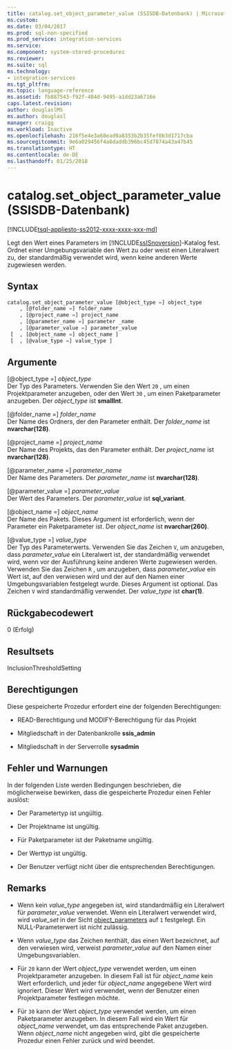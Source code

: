 ```yaml
---
title: catalog.set_object_parameter_value (SSISDB-Datenbank) | Microsoft-Dokumentation
ms.custom: 
ms.date: 03/04/2017
ms.prod: sql-non-specified
ms.prod_service: integration-services
ms.service: 
ms.component: system-stored-procedures
ms.reviewer: 
ms.suite: sql
ms.technology:
- integration-services
ms.tgt_pltfrm: 
ms.topic: language-reference
ms.assetid: fb887543-f92f-404d-9495-a1dd23a6716e
caps.latest.revision: 
author: douglaslMS
ms.author: douglasl
manager: craigg
ms.workload: Inactive
ms.openlocfilehash: 216f5e4e3a68ead9a8353b2b35fef0b3d1717cba
ms.sourcegitcommit: 9e6a029456f4a8daddb396bc45d7874a43a47b45
ms.translationtype: HT
ms.contentlocale: de-DE
ms.lasthandoff: 01/25/2018
---
```

# <a name="catalogsetobjectparametervalue-ssisdb-database"></a>catalog.set_object_parameter_value (SSISDB-Datenbank)
[!INCLUDE[tsql-appliesto-ss2012-xxxx-xxxx-xxx-md](../../includes/tsql-appliesto-ss2012-xxxx-xxxx-xxx-md.md)]

  Legt den Wert eines Parameters im [!INCLUDE[ssISnoversion](../../includes/ssisnoversion-md.md)]-Katalog fest. Ordnet einer Umgebungsvariable den Wert zu oder weist einen Literalwert zu, der standardmäßig verwendet wird, wenn keine anderen Werte zugewiesen werden.  
  
## <a name="syntax"></a>Syntax  
  
```sql  
catalog.set_object_parameter_value [@object_type =] object_type   
    , [@folder_name =] folder_name   
    , [@project_name =] project_name   
    , [@parameter_name =] parameter _name   
    , [@parameter_value =] parameter_value   
 [  , [@object_name =] object_name ]  
 [  , [@value_type =] value_type ]  
```  
  
## <a name="arguments"></a>Argumente  
 [@object_type =] *object_type*  
 Der Typ des Parameters. Verwenden Sie den Wert `20` , um einen Projektparameter anzugeben, oder den Wert `30` , um einen Paketparameter anzugeben. Der *object_type* ist **smallInt**.  
  
 [@folder_name =] *folder_name*  
 Der Name des Ordners, der den Parameter enthält. Der *folder_name* ist **nvarchar(128)**.  
  
 [@project_name =] *project_name*  
 Der Name des Projekts, das den Parameter enthält. Der *project_name* ist **nvarchar(128)**.  
  
 [@parameter_name =] *parameter_name*  
 Der Name des Parameters. Der *parameter_name* ist **nvarchar(128)**.  
  
 [@parameter_value =] *parameter_value*  
 Der Wert des Parameters. Der *parameter_value* ist **sql_variant**.  
  
 [@object_name =] *object_name*  
 Der Name des Pakets. Dieses Argument ist erforderlich, wenn der Parameter ein Paketparameter ist. Der *object_name* ist **nvarchar(260)**.  
  
 [@value_type =] *value_type*  
 Der Typ des Parameterwerts. Verwenden Sie das Zeichen `V`, um anzugeben, dass *parameter_value* ein Literalwert ist, der standardmäßig verwendet wird, wenn vor der Ausführung keine anderen Werte zugewiesen werden. Verwenden Sie das Zeichen `R` , um anzugeben, dass *parameter_value* ein Wert ist, auf den verwiesen wird und der auf den Namen einer Umgebungsvariablen festgelegt wurde. Dieses Argument ist optional. Das Zeichen `V` wird standardmäßig verwendet. Der *value_type* ist **char(1)**.  
  
## <a name="return-code-value"></a>Rückgabecodewert  
 0 (Erfolg)  
  
## <a name="result-sets"></a>Resultsets  
 InclusionThresholdSetting  
  
## <a name="permissions"></a>Berechtigungen  
 Diese gespeicherte Prozedur erfordert eine der folgenden Berechtigungen:  
  
-   READ-Berechtigung und MODIFY-Berechtigung für das Projekt  
  
-   Mitgliedschaft in der Datenbankrolle **ssis_admin**  
  
-   Mitgliedschaft in der Serverrolle **sysadmin**  
  
## <a name="errors-and-warnings"></a>Fehler und Warnungen  
 In der folgenden Liste werden Bedingungen beschrieben, die möglicherweise bewirken, dass die gespeicherte Prozedur einen Fehler auslöst:  
  
-   Der Parametertyp ist ungültig.  
  
-   Der Projektname ist ungültig.  
  
-   Für Paketparameter ist der Paketname ungültig.  
  
-   Der Werttyp ist ungültig.  
  
-   Der Benutzer verfügt nicht über die entsprechenden Berechtigungen.  
  
## <a name="remarks"></a>Remarks  
  
-   Wenn kein *value_type* angegeben ist, wird standardmäßig ein Literalwert für *parameter_value* verwendet. Wenn ein Literalwert verwendet wird, wird *value_set* in der Sicht [object_parameters](../../integration-services/system-views/catalog-object-parameters-ssisdb-database.md) auf `1` festgelegt. Ein NULL-Parameterwert ist nicht zulässig.  
  
-   Wenn *value_type* das Zeichen `R`enthält, das einen Wert bezeichnet, auf den verwiesen wird, verweist *parameter_value* auf den Namen einer Umgebungsvariablen.  
  
-   Für `20` kann der Wert *object_type* verwendet werden, um einen Projektparameter anzugeben. In diesem Fall ist für *object_name* kein Wert erforderlich, und jeder für *object_name* angegebene Wert wird ignoriert. Dieser Wert wird verwendet, wenn der Benutzer einen Projektparameter festlegen möchte.  
  
-   Für `30` kann der Wert *object_type* verwendet werden, um einen Paketparameter anzugeben. In diesem Fall wird ein Wert für *object_name* verwendet, um das entsprechende Paket anzugeben. Wenn *object_name* nicht angegeben wird, gibt die gespeicherte Prozedur einen Fehler zurück und wird beendet.  
  
  
